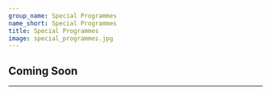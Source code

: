 ```yaml
---
group_name: Special Programmes
name_short: Special Programmes
title: Special Programmes
image: special_programmes.jpg
---
```


## Coming Soon

---